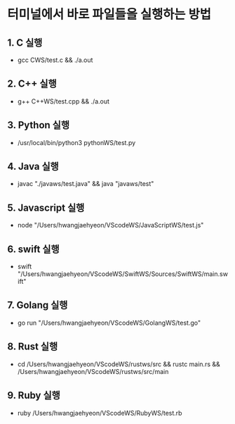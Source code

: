 # 터미널에서 바로 파일들을 실행하는 방법

## 1. C 실행

* gcc CWS/test.c && ./a.out

## 2. C++ 실행

* g++ C++WS/test.cpp && ./a.out

## 3. Python 실행

* /usr/local/bin/python3 pythonWS/test.py

## 4. Java 실행

* javac "./javaws/test.java" && java "javaws/test"

## 5. Javascript 실행

* node "/Users/hwangjaehyeon/VScodeWS/JavaScriptWS/test.js"

## 6. swift 실행

* swift "/Users/hwangjaehyeon/VScodeWS/SwiftWS/Sources/SwiftWS/main.swift"

## 7. Golang 실행

* go run "/Users/hwangjaehyeon/VScodeWS/GolangWS/test.go"

## 8. Rust 실행

* cd /Users/hwangjaehyeon/VScodeWS/rustws/src && rustc main.rs && /Users/hwangjaehyeon/VScodeWS/rustws/src/main

## 9. Ruby 실행

* ruby /Users/hwangjaehyeon/VScodeWS/RubyWS/test.rb
